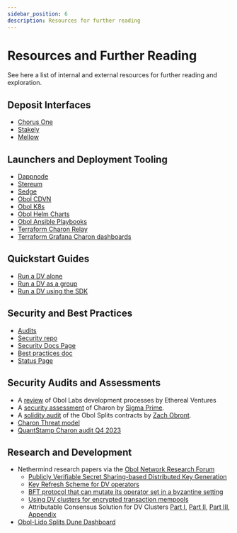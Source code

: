```yaml
---
sidebar_position: 6
description: Resources for further reading
---
```


# Resources and Further Reading
See here a list of internal and external resources for further reading and exploration.


## Deposit Interfaces
- [Chorus One](https://opus.chorus.one/pool/stake/)
- [Stakely](https://obol-portal.stakely.io/)
- [Mellow](https://app.mellow.finance/restake/ethereum-dvsteth)


## Launchers and Deployment Tooling 

- [Dappnode](https://docs.dappnode.io/docs/user/staking/ethereum/dvt-technologies/obol-network/)
- [Stereum](https://stereum.net/)
- [Sedge](https://github.com/ObolNetwork/sedge/blob/develop/docs/docs/quickstart/charon.mdx)
- [Obol CDVN](https://github.com/ObolNetwork/charon-distributed-validator-node)
- [Obol K8s](https://github.com/ObolNetwork/charon-k8s-distributed-validator-node)
- [Obol Helm Charts](https://github.com/ObolNetwork/helm-charts)
- [Obol Ansible Playbooks](https://github.com/ObolNetwork/obol-ansible)
- [Terraform Charon Relay](https://github.com/ObolNetwork/terraform-charon-relay)
- [Terraform Grafana Charon dashboards](https://github.com/ObolNetwork/terraform-grafana-dashboards)

## Quickstart Guides 
- [Run a DV alone](https://docs.obol.org/docs/start/quickstart_alone)
- [Run a DV as a group](https://docs.obol.org/docs/start/quickstart_group)
- [Run a DV using the SDK](https://docs.obol.org/docs/advanced/quickstart-sdk)

## Security and Best Practices
- [Audits](https://github.com/ObolNetwork/obol-security/tree/main/audits)
- [Security repo](https://github.com/ObolNetwork/obol-security)
- [Security Docs Page](https://docs.obol.org/docs/sec/overview)
- [Best practices doc](https://docs.obol.org/docs/advanced/deployment-best-practices)
- [Status Page](https://status.obol.org/)

## Security Audits and Assessments
- A [review](https://docs.obol.tech/docs/sec/ev-assessment) of Obol Labs development processes by Ethereal Ventures
- A [security assessment](https://github.com/ObolNetwork/obol-security/blob/f9d7b0ad0bb8897f74ccb34cd4bd83012ad1d2b5/audits/Sigma_Prime_Obol_Network_Charon_Security_Assessment_Report_v2_1.pdf) of Charon by [Sigma Prime](https://sigmaprime.io/).
- A [solidity audit](https://docs.obol.tech/docs/sec/smart_contract_audit) of the Obol Splits contracts by [Zach Obront](https://zachobront.com/).
- [Charon Threat model](https://docs.obol.org/docs/sec/threat_model)
- [QuantStamp Charon audit Q4 2023](https://obol.tech/charon_quantstamp_assessment.pdf)

## Research and Development
- Nethermind research papers via the [Obol Network Research Forum](https://community.obol.tech/?ref=blog.obol.org)
  - [Publicly Verifiable Secret Sharing-based Distributed Key Generation](https://community.obol.tech/t/proposal-publicly-verifiable-secret-sharing-based-distributed-key-generation/94?ref=blog.obol.org)
  - [Key Refresh Scheme for DV operators](https://community.obol.tech/t/proposal-key-refresh-scheme-for-dv-operators/97?ref=blog.obol.org)
  - [BFT protocol that can mutate its operator set in a byzantine setting](https://community.obol.tech/t/proposal-bft-protocol-that-can-mutate-its-operator-set-in-a-byzantine-setting/106?ref=blog.obol.org)
  - [Using DV clusters for encrypted transaction mempools](https://community.obol.tech/t/proposal-using-dv-clusters-for-encrypted-transaction-mempools/108?ref=blog.obol.org)
  - Attributable Consensus Solution for DV Clusters [Part I](https://community.obol.org/t/proposal-attributable-consensus-solution-for-dv-clusters/104?ref=blog.obol.org), [Part II](https://community.obol.org/t/proposal-attributable-consensus-solution-for-dv-clusters-part-2/107?ref=blog.obol.org), [Part III](https://community.obol.org/t/proposal-attributable-consensus-solution-for-dv-clusters-part-3/109?ref=blog.obol.org), [Appendix](https://community.obol.org/t/proposal-attributable-consensus-solution-for-dv-clusters-appendix/110?ref=blog.obol.org)
- [Obol-Lido Splits Dune Dashboard](https://dune.com/obol_labs/lido-splits)